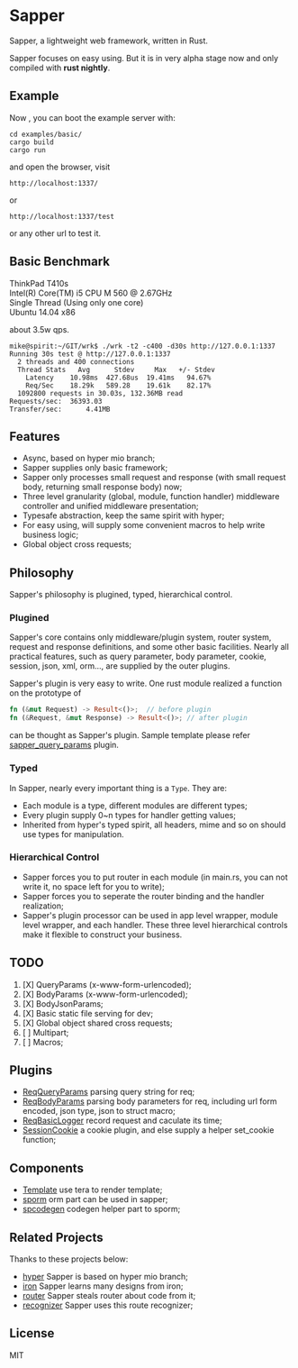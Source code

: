 # Sapper
 
Sapper, a lightweight web framework, written in Rust.

Sapper focuses on easy using. But it is in very alpha stage now and only compiled with **rust nightly**.


## Example

Now , you can boot the example server with:

```
cd examples/basic/
cargo build
cargo run
```

and open the browser, visit 

`http://localhost:1337/`

or

`http://localhost:1337/test`

or any other url to test it.

## Basic Benchmark

ThinkPad T410s  
Intel(R) Core(TM) i5 CPU M 560 @ 2.67GHz   
Single Thread (Using only one core)  
Ubuntu 14.04 x86  

about 3.5w qps.

```
mike@spirit:~/GIT/wrk$ ./wrk -t2 -c400 -d30s http://127.0.0.1:1337
Running 30s test @ http://127.0.0.1:1337
  2 threads and 400 connections
  Thread Stats   Avg      Stdev     Max   +/- Stdev
    Latency    10.98ms  427.68us  19.41ms   94.67%
    Req/Sec    18.29k   589.28    19.61k    82.17%
  1092800 requests in 30.03s, 132.36MB read
Requests/sec:  36393.03
Transfer/sec:      4.41MB
```

## Features

- Async, based on hyper mio branch;
- Sapper supplies only basic framework;
- Sapper only processes small request and response (with small request body, returning small response body) now;
- Three level granularity (global, module, function handler) middleware controller and unified middleware presentation; 
- Typesafe abstraction, keep the same spirit with hyper;
- For easy using, will supply some convenient macros to help write business logic;
- Global object cross requests;

## Philosophy

Sapper's philosophy is plugined, typed, hierarchical control.

### Plugined

Sapper's core contains only middleware/plugin system, router system, request and response definitions, and some other basic facilities. Nearly all practical features, such as query parameter, body parameter, cookie, session, json, xml, orm..., are supplied by the outer plugins.

Sapper's plugin is very easy to write. One rust module realized a function on the prototype of 

```rust
fn (&mut Request) -> Result<()>;  // before plugin
fn (&Request, &mut Response) -> Result<()>; // after plugin
```

can be thought as Sapper's plugin. Sample template please refer [sapper_query_params](https://github.com/sappworks/sapper_query_params) plugin.

### Typed

In Sapper, nearly every important thing is a `Type`. They are:

- Each module is a type, different modules are different types;
- Every plugin supply 0~n types for handler getting values;
- Inherited from hyper's typed spirit, all headers, mime and so on should use types for manipulation. 


### Hierarchical Control

- Sapper forces you to put router in each module (in main.rs, you can not write it, no space left for you to write);
- Sapper forces you to seperate the router binding and the handler realization;
- Sapper's plugin processor can be used in app level wrapper, module level wrapper, and each handler. These three level hierarchical controls make it flexible to construct your business.


## TODO

1. [X] QueryParams (x-www-form-urlencoded);
2. [X] BodyParams (x-www-form-urlencoded);
3. [X] BodyJsonParams;
3. [X] Basic static file serving for dev;
5. [X] Global object shared cross requests;
4. [ ] Multipart;
6. [ ] Macros;


## Plugins

- [ReqQueryParams](https://github.com/sappworks/sapper_query_params)  parsing query string for req;
- [ReqBodyParams](https://github.com/sappworks/sapper_body_params) parsing body parameters for req, including url form encoded, json type, json to struct macro;
- [ReqBasicLogger](https://github.com/sappworks/sapper_request_basic_logger) record request and caculate its time;
- [SessionCookie](https://github.com/sappworks/sapper_cookie) a cookie plugin, and else supply a helper set_cookie function;


## Components

- [Template](https://github.com/sappworks/sapper_tmpl) use tera to render template;
- [sporm](https://github.com/sappworks/sporm) orm part can be used in sapper;
- [spcodegen](https://github.com/sappworks/spcodegen) codegen helper part to sporm;



## Related Projects

Thanks to these projects below:

- [hyper](https://github.com/hyperium/hyper) Sapper is based on hyper mio branch;
- [iron](https://github.com/iron/iron) Sapper learns many designs from iron;
- [router](https://github.com/iron/router) Sapper steals router about code from it;
- [recognizer](https://github.com/conduit-rust/route-recognizer.rs) Sapper uses this route recognizer;


## License

MIT
